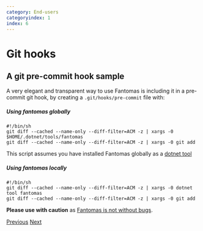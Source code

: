 ```yaml
---
category: End-users
categoryindex: 1
index: 6
---
```

# Git hooks
## A git pre-commit hook sample

A very elegant and transparent way to use Fantomas is including it in a pre-commit git hook, by creating a `.git/hooks/pre-commit` file with:
##### Using fantomas globally
```
#!/bin/sh
git diff --cached --name-only --diff-filter=ACM -z | xargs -0 $HOME/.dotnet/tools/fantomas
git diff --cached --name-only --diff-filter=ACM -z | xargs -0 git add
```

This script assumes you have installed Fantomas globally as a [dotnet tool](https://www.nuget.org/packages/fantomas/)
##### Using fantomas locally
```
#!/bin/sh
git diff --cached --name-only --diff-filter=ACM -z | xargs -0 dotnet tool fantomas 
git diff --cached --name-only --diff-filter=ACM -z | xargs -0 git add
```

**Please use with caution** as [Fantomas is not without bugs](https://github.com/fsprojects/fantomas/issues?q=is%3Aissue+is%3Aopen+label%3A%22bug+%28soundness%29%22).

<div class="d-flex justify-content-between my-4">
  <a href="./FormattingCheck.html">Previous</a>
  <a href="./Rider.html">Next</a>
</div>